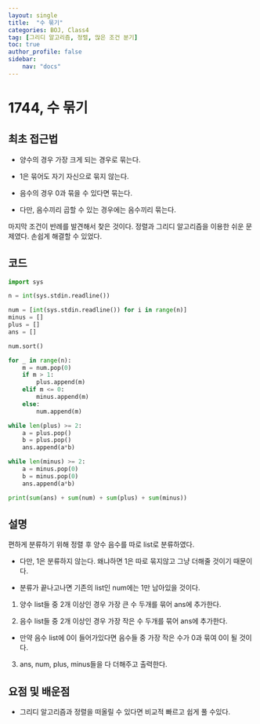 ```yaml
---
layout: single
title:  "수 묶기"
categories: BOJ, Class4
tag: [그리디 알고리즘, 정렬, 많은 조건 분기]
toc: true
author_profile: false
sidebar: 
    nav: "docs"
---
```


# 1744, 수 묶기

## 최초 접근법

- 양수의 경우 가장 크게 되는 경우로 묶는다. 

- 1은 묶어도 자기 자신으로 묶지 않는다. 

- 음수의 경우 0과 묶을 수 있다면 묶는다. 

- 다만, 음수끼리 곱할 수 있는 경우에는 음수끼리 묶는다. 

마지막 조건이 반례를 발견해서 찾은 것이다. 정렬과 그리디 알고리즘을 이용한 쉬운 문제였다. 손쉽게 해결할 수 있었다. 

## 코드

```python
import sys

n = int(sys.stdin.readline())

num = [int(sys.stdin.readline()) for i in range(n)]
minus = []
plus = []
ans = []

num.sort()

for _ in range(n):
    m = num.pop(0)
    if m > 1:
        plus.append(m)
    elif m <= 0:
        minus.append(m)
    else:
        num.append(m)

while len(plus) >= 2:
    a = plus.pop()
    b = plus.pop()
    ans.append(a*b)

while len(minus) >= 2:
    a = minus.pop(0)
    b = minus.pop(0)
    ans.append(a*b)

print(sum(ans) + sum(num) + sum(plus) + sum(minus))

```

## 설명

편하게 분류하기 위해 정렬 후 양수 음수를 따로 list로 분류하였다. 

- 다만, 1은 분류하지 않는다. 왜냐하면 1은 따로 묶지않고 그냥 더해줄 것이기 때문이다. 

- 분류가 끝나고나면 기존의 list인 num에는 1만 남아있을 것이다.

1. 양수 list들 중 2개 이상인 경우 가장 큰 수 두개를 묶어 ans에 추가한다. 

2. 음수 list들 중 2개 이상인 경우 가장 작은 수 두개를 묶어 ans에 추가한다. 

- 만약 음수 list에 0이 들어가있다면 음수들 중 가장 작은 수가 0과 묶여 0이 될 것이다. 

3. ans, num, plus, minus들을 다 더해주고 출력한다.

## 요점 및 배운점

- 그리디 알고리즘과 정렬을 떠올릴 수 있다면 비교적 빠르고 쉽게 풀 수있다. 
